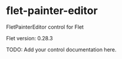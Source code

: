 # flet-painter-editor
FletPainterEditor control for Flet

Flet version: 0.28.3

TODO: Add your control documentation here.